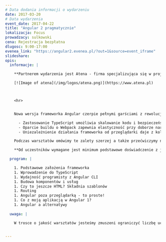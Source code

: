 ```yaml
---
# Data dodania informacji o wydarzeniu
date: 2017-03-20
# Data wydarzenia
event_date: 2017-04-22
title: "Angular 2 pragmatycznie"
lokalizacja: Focus
prowadzacy: sulkowski
cena: Rejestracja bezpłatna
dlugosc: 9:00-17:00
evenea_link: "https://angular2.evenea.pl/?out=1&source=event_iframe"
slideshare:
opis:
  informacje: |

    **Partnerem wydarzenia jest Atena - firma specjalizująca się w projekowaniu i wdrażaniu kompleksowych systemów informatycznych dla biznesu.**

    [![Image of atena](/img/logos/atena.png)](https://www.atena.pl)



    <hr>


    Nowa wersja frameworka Angular czerpie pełnymi garściami z rewolucji w ekosystemie front-end, jaka odbyła się od czasu pojawienia się pierwszej odsłony AngularJS. 

      - Zastosowanie TypeScript umożliwia skalowanie kodu i bezpieczeństwo przy refactoringu
      - Oparcie buildu o Webpack zapewnia elastyczność przy doborze narzędzi do definiowania styli i szablonów
      - Uniezależnienie działania frameworka od przeglądarki daje z kolei m.in. możliwość pisania w Angularze prawdziwie natywnych aplikacji mobilnych

    Podczas warsztatów omówimy te zalety szerzej a także przećwiczymy na praktycznym przykładzie jak za pomocą Angulara w wydajny sposób budować aplikacje w architekturze SPA. 

    **Od uczestników wymagane jest minimum podstawowe doświadczenie z językiem JavaScript.** Uczestnicy w trakcie zajęć korzystają z własnego sprzętu (wymagany komputer z systemem Linux lub Windows z prawami administratora). 

  program: |

    1. Podstawowe założenia frameworka
    1. Wprowadzenie do TypeScript
    1. Wydajność programisty z Angular CLI
    1. Budowa komponentów i usług
    1. Czy to jeszcze HTML? Składnia szablonów
    1. Routing
    1. Angular poza przeglądarką - to proste!
    1. Co z moją aplikacją w Angular 1?
    1. Angular a alternatywy
   
  uwaga: |

    W trosce o jakość warsztatów jesteśmy zmuszeni ograniczyć liczbę uczestników. **Kwalifikacja odbywa się na podstawie odpowiedzi udzielonych w formularzu zgłoszeniowym oraz - w dalszym kroku - kolejności zgłoszeń.** Potwierdzenie udziału w warsztatach wraz z instrukcją przygotowania środowiska otrzymasz najpóźniej na 7 dni przed planowaną datą wydarzenia.
 

---
```

